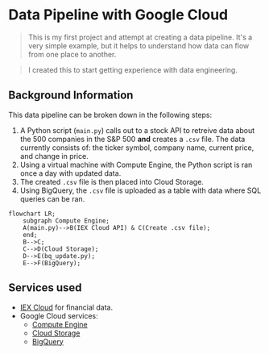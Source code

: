 # Data Pipeline with Google Cloud

> This is my first project and attempt at creating a data pipeline. It's a very simple example, but it helps to understand how data can flow from one place to another.

> I created this to start getting experience with data engineering.

## Background Information

This data pipeline can be broken down in the following steps:

1. A Python script (`main.py`) calls out to a stock API to retreive data about the 500 companies in the S&P 500 **and** creates a `.csv` file. The data currently consists of: the ticker symbol, company name, current price, and change in price.
2. Using a virtual machine with Compute Engine, the Python script is ran once a day with updated data.
3. The created `.csv` file is then placed into Cloud Storage.
4. Using BigQuery, the `.csv` file is uploaded as a table with data where SQL queries can be ran. 

```mermaid
flowchart LR;
    subgraph Compute Engine;
    A(main.py)-->B(IEX Cloud API) & C(Create .csv file);
    end;
    B-->C;
    C-->D(Cloud Storage);
    D-->E(bq_update.py);
    E-->F(BigQuery);
```

## Services used

* [IEX Cloud](https://www.iexcloud.io) for financial data.
* Google Cloud services:
    * [Compute Engine](https://cloud.google.com/compute)
    * [Cloud Storage](https://cloud.google.com/storage)
    * [BigQuery](https://cloud.google.com/bigquery/)
